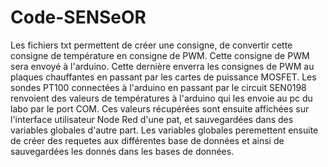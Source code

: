 # Code-SENSeOR
Les fichiers txt permettent de créer une consigne, de convertir cette consigne de température en consigne de PWM. Cette consigne de PWM sera envoyé à l'arduino. Cette dernière enverra les consignes de PWM au plaques chauffantes en passant par les cartes de puissance MOSFET. Les sondes PT100 connectées à l'arduino en passant par le circuit SEN0198 renvoient des valeurs de températures à l'arduino qui les envoie au pc du labo par le port COM. Ces valeurs récupérées sont ensuite affichées sur l'interface utilisateur Node Red d'une pat, et sauvegardées dans des variables globales d'autre part. Les variables globales peremettent ensuite de créer des requetes aux différentes base de données et ainsi de sauvegardées les donnés dans les bases de données.
